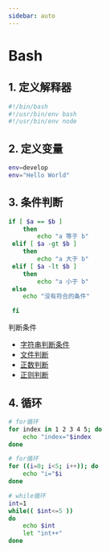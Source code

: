 ```yaml
---
sidebar: auto
---
```


# Bash

## 1. 定义解释器

```bash
#!/bin/bash
#!/usr/bin/env bash
#!/usr/bin/env node
```

## 2. 定义变量

```bash
env=develop
env="Hello World"
```

## 3. 条件判断

```bash
if [ $a == $b ]
    then
        echo "a 等于 b"
 elif [ $a -gt $b ]
    then
        echo "a 大于 b"
 elif [ $a -lt $b ]
    then
        echo "a 小于 b"
 else
    echo "没有符合的条件"

 fi
```

判断条件

- [字符串判断条件](https://wangdoc.com/bash/condition.html#%E5%AD%97%E7%AC%A6%E4%B8%B2%E5%88%A4%E6%96%AD)
- [文件判断](https://wangdoc.com/bash/condition.html#%E5%AD%97%E7%AC%A6%E4%B8%B2%E5%88%A4%E6%96%AD)
- [正数判断](https://wangdoc.com/bash/condition.html#%E5%AD%97%E7%AC%A6%E4%B8%B2%E5%88%A4%E6%96%AD)
- [正则判断](https://wangdoc.com/bash/condition.html#%E5%AD%97%E7%AC%A6%E4%B8%B2%E5%88%A4%E6%96%AD)

## 4. 循环

```bash
# for循环
for index in 1 2 3 4 5; do
    echo "index="$index
done

# for循环
for ((i=0; i<5; i++)); do
    echo "i="$i
done

# while循环
int=1
while(( $int<=5 ))
do
    echo $int
    let "int++"
done
```
